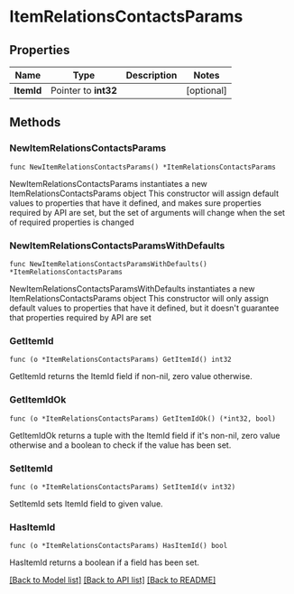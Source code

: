 # ItemRelationsContactsParams

## Properties

Name | Type | Description | Notes
------------ | ------------- | ------------- | -------------
**ItemId** | Pointer to **int32** |  | [optional] 

## Methods

### NewItemRelationsContactsParams

`func NewItemRelationsContactsParams() *ItemRelationsContactsParams`

NewItemRelationsContactsParams instantiates a new ItemRelationsContactsParams object
This constructor will assign default values to properties that have it defined,
and makes sure properties required by API are set, but the set of arguments
will change when the set of required properties is changed

### NewItemRelationsContactsParamsWithDefaults

`func NewItemRelationsContactsParamsWithDefaults() *ItemRelationsContactsParams`

NewItemRelationsContactsParamsWithDefaults instantiates a new ItemRelationsContactsParams object
This constructor will only assign default values to properties that have it defined,
but it doesn't guarantee that properties required by API are set

### GetItemId

`func (o *ItemRelationsContactsParams) GetItemId() int32`

GetItemId returns the ItemId field if non-nil, zero value otherwise.

### GetItemIdOk

`func (o *ItemRelationsContactsParams) GetItemIdOk() (*int32, bool)`

GetItemIdOk returns a tuple with the ItemId field if it's non-nil, zero value otherwise
and a boolean to check if the value has been set.

### SetItemId

`func (o *ItemRelationsContactsParams) SetItemId(v int32)`

SetItemId sets ItemId field to given value.

### HasItemId

`func (o *ItemRelationsContactsParams) HasItemId() bool`

HasItemId returns a boolean if a field has been set.


[[Back to Model list]](../README.md#documentation-for-models) [[Back to API list]](../README.md#documentation-for-api-endpoints) [[Back to README]](../README.md)


